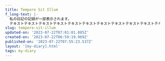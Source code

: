 ```yaml
---
title: Tempore Sit Illum
f_long-text: |-
  私の日記の記録が一部表示されます。
  テキストテキストテキストテキストテキストテキストテキストテキストテキストテキストテキストテキストテキストテキストテキストテキストテキストテキスト…
slug: tempore-sit-illum
updated-on: '2023-07-22T07:01:01.885Z'
created-on: '2023-07-22T06:59:19.969Z'
published-on: '2023-07-22T07:55:23.537Z'
layout: '[my-diary].html'
tags: my-diary
---
```



